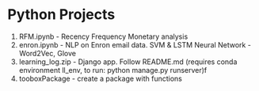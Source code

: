 # Python Projects
1) RFM.ipynb - Recency Frequency Monetary analysis
2) enron.ipynb - NLP on Enron email data. SVM & LSTM Neural Network - Word2Vec, Glove
3) learning_log.zip - Django app. Follow README.md (requires conda environment ll_env, to run: python manage.py runserver)f
4) tooboxPackage - create a package with functions
